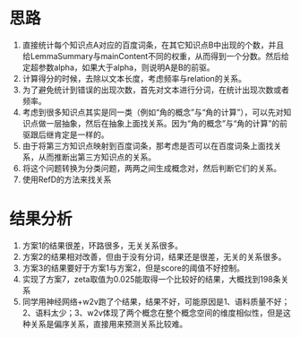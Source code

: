 # 思路
1. 直接统计每个知识点A对应的百度词条，在其它知识点B中出现的个数，并且给LemmaSummary与mainContent不同的权重，从而得到一个分数。然后给定超参数alpha，如果大于alpha，则说明A是B的前驱。
2. 计算得分的时候，去除以文本长度，考虑频率与relation的关系。
3. 为了避免统计到错误的出现次数，首先对文本进行分词，在统计出现次数或者频率。
4. 考虑到很多知识点其实是同一类（例如“角的概念”与“角的计算”），可以先对知识点做一层抽象，然后在抽象上面找关系。因为“角的概念”与“角的计算”的前驱跟后继肯定是一样的。
5. 由于将第三方知识点映射到百度词条，那考虑是否可以在百度词条上面找关系，从而推断出第三方知识点的关系。
6. 将这个问题转换为分类问题，两两之间生成概念对，然后判断它们的关系。
7. 使用RefD的方法来找关系

# 结果分析
1. 方案1的结果很差，环路很多，无关关系很多。
2. 方案2的结果相对改善，但由于没有分词，结果还是很差，无关的关系很多。
3. 方案3的结果要好于方案1与方案2，但是score的阈值不好控制。
4. 实现了方案7，zeta取值为0.025能取得一个比较好的结果，大概找到198条关系
5. 同学用神经网络+w2v跑了个结果，结果不好，可能原因是1、语料质量不好；2、语料太少；3、w2v体现了两个概念在整个概念空间的维度相似性，但是这种关系是偏序关系，直接用来预测关系比较难。